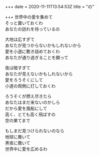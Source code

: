 +++
date = 2020-11-11T13:54:53Z
title = "の"

+++
世界中の愛を集めて  
そっと置いておくわ  
あなたの訪れを待っているの  
  
大地は広すぎて  
あなたが見つからないかもしれないから  
愛を小道に敷き詰めておくわ  
あなたが通り過ぎることを願って  
  
夜は暗すぎて  
あなたが見えないかもしれないから  
愛をろうそくにして  
小道の両側に灯しておくわ  
  
ろうそくが燃え尽きたら  
あなたはまだ来ないのかしら  
だから愛を風船にして  
高く、とても高く飛ばすの  
空の果てまで  
  
もしまだ見つけられないのなら  
地球に撒いて  
黒夜に撒いて  
世界中に愛を広めるわ  
